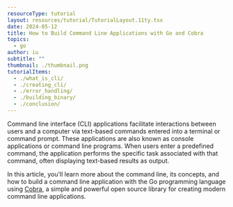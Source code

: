 ```yaml
---
resourceType: tutorial
layout: resources/tutorial/TutorialLayout.11ty.tsx
date: 2024-05-12
title: How to Build Command Line Applications with Go and Cobra
topics:
  - go
author: iu
subtitle: ""
thumbnail: ./thumbnail.png
tutorialItems:
  - ./what_is_cli/
  - ./creating_cli/
  - ./error_handling/
  - ./building_binary/
  - ./conclusion/
---
```


Command line interface (CLI) applications facilitate interactions between users and a computer via text-based commands entered into a terminal or command prompt. These applications are also known as console applications or command line programs. When users enter a predefined command, the application performs the specific task associated with that command, often displaying text-based results as output.

In this article, you'll learn more about the command line, its concepts, and how to build a command line application with the Go programming language using [Cobra](https://github.com/spf13/cobra), a simple and powerful open source library for creating modern command line applications.
